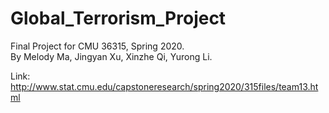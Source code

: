 # Global_Terrorism_Project
Final Project for CMU 36315, Spring 2020.  
By Melody Ma, Jingyan Xu, Xinzhe Qi, Yurong Li.  

Link: http://www.stat.cmu.edu/capstoneresearch/spring2020/315files/team13.html
